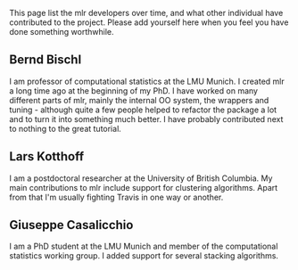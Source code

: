 This page list the mlr developers over time, and what other individual have contributed to the project.
Please add yourself here when you feel you have done something worthwhile.

## Bernd Bischl
I am professor of computational statistics at the LMU Munich. I created mlr a long time ago at the beginning of my PhD. I have worked on many different parts of mlr, mainly the internal OO system, the wrappers and tuning - although quite a few people helped to refactor the package a lot and to turn it into something much better. I have probably contributed next to nothing to the great tutorial.  

## Lars Kotthoff
I am a postdoctoral researcher at the University of British Columbia. My main contributions to mlr include support for clustering algorithms. Apart from that I'm usually fighting Travis in one way or another.

## Giuseppe Casalicchio
I am a PhD student at the LMU Munich and member of the computational statistics working group. I added support for several stacking algorithms.